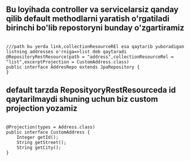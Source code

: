 <h2>Bu loyihada controller va servicelarsiz qanday qilib default methodlarni yaratish o'rgatiladi birinchi bo'lib repostoryni bunday o'zgartiramiz </h2>
<code>
///path bu yerda link,collectionResourceREl esa qaytarib yuboradigan listning addresses o'rniga=>list deb qaytaradi
@RepositoryRestResource(path = "address",collectionResourceRel = "list",excerptProjection = CustomAddress.class)
public interface AddresRepo extends JpaRepository<Address, Integer> {
} 
</code>
<h2>default tarzda ReposityoryRestResourceda id qaytarilmaydi shuning uchun biz custom projection yozamiz</h2>
 
<code>
@Projection(types = Address.class)
public interface CustomAddress {
    Integer getId();
    String getStreet();
    String getCity();
}
</code>
  

